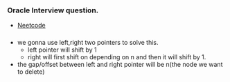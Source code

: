 ### Oracle Interview question.
* [Neetcode](https://www.youtube.com/watch?v=XVuQxVej6y8)

### 
* we gonna use left,right two pointers to solve this.
  * left pointer will shift by 1
  * right will first shift on depending on n and then it will shift by 1.
* the gap/offset between left and right pointer will be n(the node we want to delete)  